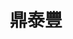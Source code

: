 ---
title: "鼎泰豐"
description: "鼎泰豐"
layout: shop
keywords:
  - 美食競賽
  - 台灣美食
  - 美食精選
datePublished: "2025-06-30"
dateModified: "2025-07-05"
city: "台北市"
district: "信義區"
address: "分店眾多請自行搜尋"
phone: ""
geo: ""
google_map: "https://www.google.com/maps/search/%E9%BC%8E%E6%B3%B0%E8%B1%90/@25.0779634,121.5403163,13z/data=!3m1!4b1?entry=ttu&g_ep=EgoyMDI1MDYxNi4wIKXMDSoASAFQAw%3D%3D"
footinder: "https://footinder.com.tw/%E5%8F%B0%E5%8C%97%E5%B8%82%E5%A4%A7%E5%AE%89%E5%8D%80/31446/"
official: "https://www.dintaifung.com.tw/"
award:
  - name: "500盤"
    year: "2024"
    entries:
      - dishes:
          - "元盅雞麵"
          - "松露小籠包"
          - "鮮肉粽子"
          - "紅油燃麵"

---